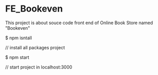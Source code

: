# FE_Bookeven
This project is about souce code front end of Online Book Store named "Bookeven"

 $ npm isntall
 
// install all packages project

 $ npm start

 // start project in localhost:3000
